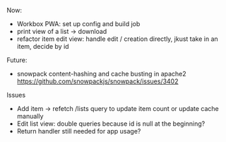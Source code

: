 Now:
-   Workbox PWA: set up config and build job
-   print view of a list -> download
-   refactor item edit view: handle edit / creation directly, jkust take in an item, decide by id

Future:

-   snowpack content-hashing and cache busting in apache2
    https://github.com/snowpackjs/snowpack/issues/3402

Issues
-   Add item -> refetch /lists query to update item count or update cache manually
-   Edit list view: double queries because id is null at the beginning?
-   Return handler still needed for app usage?
